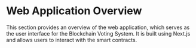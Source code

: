 # Web Application Overview

This section provides an overview of the web application, which serves as the user interface for the Blockchain Voting System. It is built using Next.js and allows users to interact with the smart contracts.